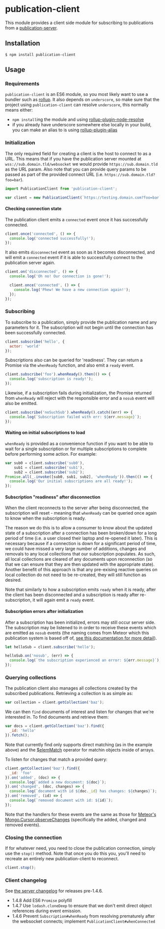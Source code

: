 publication-client
=====

This module provides a client side module for subscribing to publications from
a [publication-server](https://github.com/mixmaxhq/publication-server).

## Installation
```
$ npm install publication-client
```

## Usage

### Requirements

`publication-client` is an ES6 module, so you most likely want to use a bundler
such as [rollup](https://github.com/rollup/rollup). It also depends on
`underscore`, so make sure that the project using `publication-client` can
resolve `underscore`, this normally means either:
  - `npm install`ing the module and using [rollup-plugin-node-resolve](https://github.com/rollup/rollup-plugin-node-resolve)
  - if you already have underscore somewhere else locally in your build, you
    can make an alias to is using [rollup-plugin-alias](https://github.com/frostney/rollup-plugin-alias)

### Initialization

The only required field for creating a client is the host to connect to as a
URL. This means that if you have the publication server mounted at
`wss://sub.domain.tld/websocket` we would provide `https://sub.domain.tld` as
the URL param. Also note that you can provide query params to be passed as
part of the provided connect URL (i.e. `https://sub.domain.tld?foo=bar`).

```js
import PublicationClient from 'publication-client';

var client = new PublicationClient(`https://testing.domain.com?foo=bar`);
```

#### Checking connection state

The publication client emits a `connected` event once it has successfully
connected.

```js
client.once('connected', () => {
  console.log('connected successfully!');
});
```

It also emits `disconnected` event as soon as it becomes disconnected, and
will emit a `connected` event if it is able to successfully connect to the
publication server again.
```js
client.on('disconnected', () => {
  console.log('Oh no! Our connection is gone!');

  client.once('connected', () => {
    console.log('Phew! We have a new connection again!');
  });
});
```

### Subscribing

To subscribe to a publication, simply provide the publication name and any
parameters for it. The subscription will not begin until the connection has
been successfully connected.

```js
client.subscribe('hello', {
  actor: 'world'
});
```

Subscriptions also can be queried for 'readiness'. They can return a Promise
via the `whenReady` function, and also emit a `ready` event.

```js
client.subscribe('foo').whenReady().then(() => {
  console.log('subscription is ready!');
});
```

Likewise, if a subscription fails during initialization, the Promise returned
from `whenReady` will reject with the responsible error and a `nosub` event
will also be emitted.

```js
client.subscribe('noSuchSub').whenReady().catch((err) => {
  console.log(`Subscription failed with err: ${err.message}`);
});
```

#### Waiting on initial subscriptions to load
`whenReady` is provided as a convenience function if you want to be able to
wait for a single subscription or for multiple subscriptions to complete
before performing some action. For example:

```js
var sub0 = client.subscribe('sub0'),
    sub1 = client.subscribe('sub1'),
    sub2 = client.subscribe('sub2');
Promise.all(_.invoke([sub0, sub1, sub2], 'whenReady')).then(() => {
  console.log('Our initial subscriptions are all ready!');
});
```

#### Subscription "readiness" after disconnection
When the client reconnects to the server after being disconnected, the
subscription will reset - meaning that `whenReady` can be queried once again
to know when the subscription is ready.

The reason we do this is to allow a consumer to know about the updated state of
a subscription after a connection has been broken/down for a long period of
time (i.e. a user closed their laptop and re-opened it later). This is
necessary because if a connection is down for a significant period of time, we
could have missed a very large number of additions, changes and removals to any
local collections that our subscription populates. As such, all local
collections are cleared of any documents upon reconnection (so that we can
ensure that they are then updated with the appropriate state). Another benefit
of this approach is that any pre-exising reactive queries on local collection
do not need to be re-created, they will still function as desired.

Note that similarly to how a subscription emits `ready` when it is ready, after
the client has been disconnected and a subscription is ready after
re-subscription, it will again emit a `ready` event.

#### Subscription errors after initialization
After a subscription has been initialized, errors may still occur server side.
The subscription may be listened to in order to receive these events which are
emitted as `nosub` events (the naming comes from Meteor which this publication
system is based off of, [see this documentation for more detail][meteor-ddp]).

```js
let helloSub = client.subscribe('hello');

helloSub.on('nosub', (err) => {
  console.log(`the subscription experienced an error: ${err.message}`);
});
```

### Querying collections

The publication client also manages all collections created by the subscribed
publications. Retrieving a collection is as simple as:

```js
var collection = client.getCollection('baz');
```

We can then `find` documents of interest and listen for changes that we're
interested in. To find documents and retrieve them:

```js
var docs = client.getCollection('baz').find({
  _id: 'hello'
}).fetch();
```

Note that currently find only supports direct matching (as in the example
above) and the [$elemMatch](https://docs.mongodb.com/manual/reference/operator/query/elemMatch/) operator for matchin objects inside of arrays.

To listen for changes that match a provided query:

```js
client.getCollection('baz').find({
  _id: 'foo'
}).on('added', (doc) => {
  console.log(`added a new document: ${doc}`);
}).on('changed', (doc, changes) => {
  console.log(`document with id ${doc._id} has changes: ${changes}`);
}).on('removed', (id) => {
  console.log(`removed document with id: ${id}`);
});
```

Note that the handlers for these events are the same as those for
[Meteor's Mongo.Cursor.observeChanges](https://docs.meteor.com/api/collections.html#Mongo-Cursor-observeChanges) (specifically the added, changed and removed events).

### Closing the connection
If for whatever need, you need to close the publication connection, simply use
the `stop()` method. Note that once you do this you, you'll need to recreate an
entirely new publication-client to reconnect.

```js
client.stop();
```

### Client changelog

See [the server changelog](https://github.com/mixmaxhq/publication-server/blob/master/README.md#server-changelog) for releases pre-1.4.6.

* 1.4.8 Add ES6 `Promise` polyfill
* 1.4.7 Use `lodash.cloneDeep` to ensure that we don't emit direct object references during event emission.
* 1.4.6 Prevent `Subscription#whenReady` from resolving prematurely after the websocket connects; implement `PublicationClient#whenConnected`

[meteor-ddp]: https://github.com/meteor/meteor/blob/devel/packages/ddp/DDP.md
